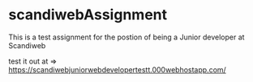 # scandiwebAssignment

This is a test assignment for the postion of being a Junior developer at Scandiweb

test it out at => https://scandiwebjuniorwebdevelopertestt.000webhostapp.com/

